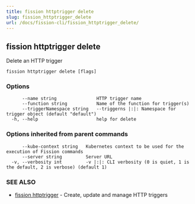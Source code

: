 ```yaml
---
title: fission httptrigger delete
slug: fission_httptrigger_delete
url: /docs/fission-cli/fission_httptrigger_delete/
---
```

## fission httptrigger delete

Delete an HTTP trigger

```
fission httptrigger delete [flags]
```

### Options

```
      --name string               HTTP trigger name
      --function string           Name of the function for trigger(s)
      --triggerNamespace string   --triggerns |:|: Namespace for trigger object (default "default")
  -h, --help                      help for delete
```

### Options inherited from parent commands

```
      --kube-context string   Kubernetes context to be used for the execution of Fission commands
      --server string         Server URL
  -v, --verbosity int         -v |:|: CLI verbosity (0 is quiet, 1 is the default, 2 is verbose) (default 1)
```

### SEE ALSO

* [fission httptrigger](/docs/fission-cli/fission_httptrigger/)	 - Create, update and manage HTTP triggers

